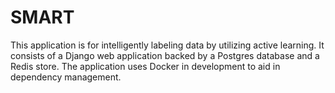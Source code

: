 # SMART

This application is for intelligently labeling data by utilizing active learning.  It consists of a Django web application backed by a Postgres database and a Redis store.  The application uses Docker in development to aid in dependency management.
